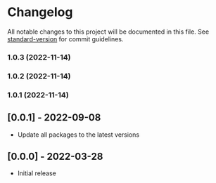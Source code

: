 # Changelog

All notable changes to this project will be documented in this file. See [standard-version](https://github.com/conventional-changelog/standard-version) for commit guidelines.

### 1.0.3 (2022-11-14)

### 1.0.2 (2022-11-14)

### 1.0.1 (2022-11-14)

## [0.0.1] - 2022-09-08

- Update all packages to the latest versions

## [0.0.0] - 2022-03-28

- Initial release
